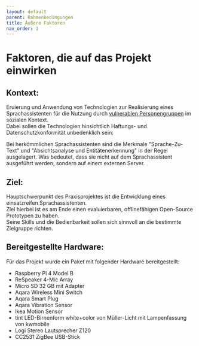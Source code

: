 ```yaml
---
layout: default
parent: Rahmenbedingungen
title: Äußere Faktoren
nav_order: 1
---
```


# Faktoren, die auf das Projekt einwirken 
## Kontext:
Eruierung und Anwendung von Technologien zur Realisierung eines Sprachassistenten für die Nutzung durch [vulnerablen Personengruppen](/glossar#vulnerable-personenpersonengruppen) im sozialen Kontext. <br/>
Dabei sollen die Technologien hinsichtlich Haftungs- und Datenschutzkonformität unbedenklich sein:

Bei herkömmlichen Sprachassistenten sind die Merkmale "Sprache-Zu-Text" und "Absichtsanalyse und Entitätenerkennung" in der Regel ausgelagert. Was bedeutet, dass sie nicht auf dem Sprachassistent ausgeführt werden, sondern auf einem externen Server. 

## Ziel:
Hauptschwerpunkt des Praxisprojektes ist die Entwicklung eines einsatzreifen Sprachassistenten.<br/>
Ziel hierbei ist es am Ende einen evaluierbaren, offlinefähigen Open-Source Prototypen zu haben.<br/>
Seine Skills und die Bedienbarkeit sollen sich sinnvoll an die bestimmte Zielgruppe richten.<br/>

## Bereitgestellte Hardware:
Für das Projekt wurde ein Paket mit folgender Hardware bereitgestellt:
- Raspberry Pi 4 Model B
- ReSpeaker 4-Mic Array 
- Micro SD 32 GB mit Adapter 
- Aqara Wireless Mini Switch
- Aqara Smart Plug
- Aqara Vibration Sensor
- Ikea Motion Sensor
- tint LED-Birnenform white+color von Müller-Licht mit Lampenfassung von kwmobile
- Logi Stereo Lautsprecher Z120
- CC2531 ZigBee USB-Stick
